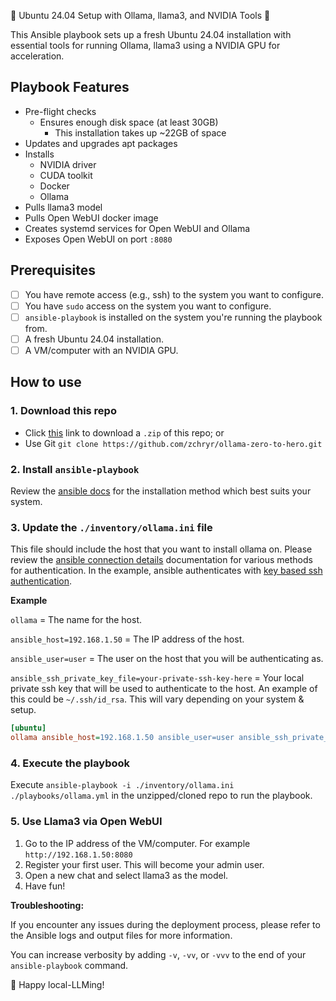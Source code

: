 🚀 Ubuntu 24.04 Setup with Ollama, llama3, and NVIDIA Tools 🚀

This Ansible playbook sets up a fresh Ubuntu 24.04 installation with essential tools for running Ollama, llama3 using a NVIDIA GPU for acceleration.

## Playbook Features

- Pre-flight checks
  - Ensures enough disk space (at least 30GB)
    - This installation takes up ~22GB of space
- Updates and upgrades apt packages
- Installs
  - NVIDIA driver
  - CUDA toolkit
  - Docker
  - Ollama
- Pulls llama3 model
- Pulls Open WebUI docker image
- Creates systemd services for Open WebUI and Ollama
- Exposes Open WebUI on port `:8080`

## Prerequisites

- [ ] You have remote access (e.g., ssh) to the system you want to configure.
- [ ] You have `sudo` access on the system you want to configure.
- [ ] `ansible-playbook` is installed on the system you're running the playbook from.
- [ ] A fresh Ubuntu 24.04 installation.
- [ ] A VM/computer with an NVIDIA GPU.

## How to use

### 1. Download this repo

- Click [this](https://github.com/zchryr/ollama-zero-to-hero/archive/refs/heads/main.zip) link to download a `.zip` of this repo; or
- Use Git `git clone https://github.com/zchryr/ollama-zero-to-hero.git`

### 2. Install `ansible-playbook`

Review the [ansible docs](https://docs.ansible.com/ansible/latest/installation_guide/installation_distros.html) for the installation method which best suits your system.

### 3. Update the `./inventory/ollama.ini` file

This file should include the host that you want to install ollama on. Please review the [ansible connection details](https://docs.ansible.com/ansible/latest/inventory_guide/connection_details.html) documentation for various methods for authentication. In the example, ansible authenticates with [key based ssh authentication](https://www.digitalocean.com/community/tutorials/how-to-configure-ssh-key-based-authentication-on-a-linux-server).

**Example**

`ollama` = The name for the host.

`ansible_host=192.168.1.50` = The IP address of the host.

`ansible_user=user` = The user on the host that you will be authenticating as.

`ansible_ssh_private_key_file=your-private-ssh-key-here` = Your local private ssh key that will be used to authenticate to the host. An example of this could be `~/.ssh/id_rsa`. This will vary depending on your system & setup.

```ini
[ubuntu]
ollama ansible_host=192.168.1.50 ansible_user=user ansible_ssh_private_key_file=your-private-ssh-key-here
```

### 4. Execute the playbook

Execute `ansible-playbook -i ./inventory/ollama.ini ./playbooks/ollama.yml` in the unzipped/cloned repo to run the playbook.

### 5. Use Llama3 via Open WebUI

1. Go to the IP address of the VM/computer. For example `http://192.168.1.50:8080`
2. Register your first user. This will become your admin user.
3. Open a new chat and select llama3 as the model.
4. Have fun!

**Troubleshooting:**

If you encounter any issues during the deployment process, please refer to the Ansible logs and output files for more information.

You can increase verbosity by adding `-v`, `-vv`, or `-vvv` to the end of your `ansible-playbook` command.

🦙 Happy local-LLMing!
